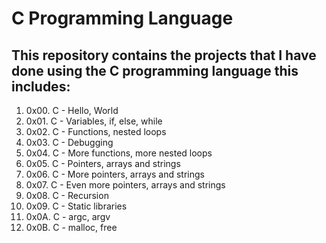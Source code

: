 # C Programming Language

## This repository contains the projects that I have done using the C programming language this includes:

1. 0x00. C - Hello, World
2. 0x01. C - Variables, if, else, while
3. 0x02. C - Functions, nested loops
4. 0x03. C - Debugging
5. 0x04. C - More functions, more nested loops
6. 0x05. C - Pointers, arrays and strings
7. 0x06. C - More pointers, arrays and strings
8. 0x07. C - Even more pointers, arrays and strings
9. 0x08. C - Recursion
10. 0x09. C - Static libraries
11. 0x0A. C - argc, argv
12. 0x0B. C - malloc, free
